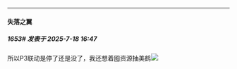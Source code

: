 ﻿
*****

####  失落之翼  
##### 1653#       发表于 2025-7-18 16:47

所以P3联动是停了还是没了，我还想着囤资源抽美鹤<img src="https://static.stage1st.com/image/smiley/face2017/074.png" referrerpolicy="no-referrer">

